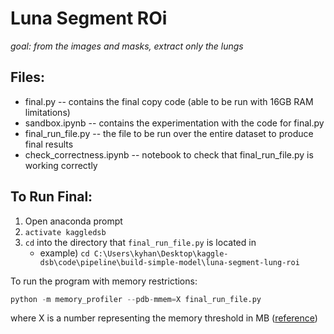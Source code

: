 # Luna Segment ROi
*goal: from the images and masks, extract only the lungs*

## Files:
* final.py -- contains the final copy code (able to be run with 16GB RAM limitations)
* sandbox.ipynb -- contains the experimentation with the code for final.py
* final_run_file.py -- the file to be run over the entire dataset to produce final results
* check_correctness.ipynb -- notebook to check that final_run_file.py is working correctly

## To Run Final:
1. Open anaconda prompt
2. `activate kaggledsb`
3. `cd` into the directory that `final_run_file.py` is located in 
   * example) `cd C:\Users\kyhan\Desktop\kaggle-dsb\code\pipeline\build-simple-model\luna-segment-lung-roi`

To run the program with memory restrictions:
```python
python -m memory_profiler --pdb-mmem=X final_run_file.py
```
where X is a number representing the memory threshold in MB ([reference](https://github.com/fabianp/memory_profiler#setting-debugger-breakpoints))